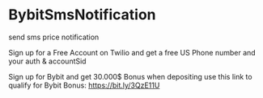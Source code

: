 # BybitSmsNotification
send sms price notification


Sign up for a Free Account on Twilio 
and get a free US Phone number
and your auth & accountSid


Sign up for Bybit and get 30.000$ Bonus when depositing 
use this link to qualify for Bybit Bonus: https://bit.ly/3QzE11U  
